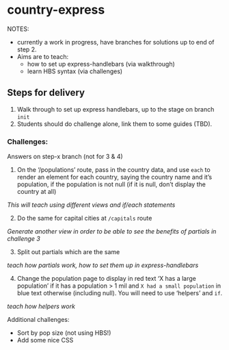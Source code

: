 # country-express

NOTES:

- currently a work in progress, have branches for solutions up to end of step 2.
- Aims are to teach:
  - how to set up express-handlebars (via walkthrough)
  - learn HBS syntax (via challenges)

## Steps for delivery

1. Walk through to set up express handlebars, up to the stage on branch `init`
2. Students should do challenge alone, link them to some guides (TBD).

### Challenges:  

Answers on step-x branch (not for 3 & 4)

1. On the ‘/populations’ route, pass in the country data, and use `each` to render an element for each country, saying the country name and it’s population, if the population is not null (if it is null, don’t display the country at all)

_This will teach using different views and if/each statements_

2. Do the same for capital cities at `/capitals` route

_Generate another view in order to be able to see the benefits of partials in challenge 3_

3. Split out partials which are the same

_teach how partials work, how to set them up in express-handlebars_

4. Change the population page to display in red text ‘X has a large population’ if it has a population > 1 mil and `X had a small population` in blue text otherwise (including null). You will need to use ‘helpers’ and `if`.

_teach how helpers work_

Additional challenges:

- Sort by pop size (not using HBS!)
- Add some nice CSS
